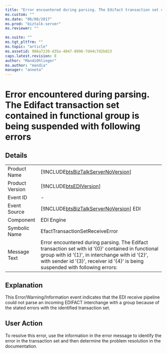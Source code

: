 ```yaml
---
title: "Error encountered during parsing. The Edifact transaction set contained in functional group is being suspended with following errors | Microsoft Docs"
ms.custom: ""
ms.date: "06/08/2017"
ms.prod: "biztalk-server"
ms.reviewer: ""

ms.suite: ""
ms.tgt_pltfrm: ""
ms.topic: "article"
ms.assetid: 986a7220-d35a-4047-8996-7d44c7d2b823
caps.latest.revision: 8
author: "MandiOhlinger"
ms.author: "mandia"
manager: "anneta"
---
```

# Error encountered during parsing. The Edifact transaction set contained in functional group is being suspended with following errors
## Details  
  
|                 |                                                                                                                                                                                                                                          |
|-----------------|------------------------------------------------------------------------------------------------------------------------------------------------------------------------------------------------------------------------------------------|
|  Product Name   |                                                                            [!INCLUDE[btsBizTalkServerNoVersion](../includes/btsbiztalkservernoversion-md.md)]                                                                            |
| Product Version |                                                                                        [!INCLUDE[btsEDIVersion](../includes/btsediversion-md.md)]                                                                                        |
|    Event ID     |                                                                                                                    -                                                                                                                     |
|  Event Source   |                                                                          [!INCLUDE[btsBizTalkServerNoVersion](../includes/btsbiztalkservernoversion-md.md)] EDI                                                                          |
|    Component    |                                                                                                                EDI Engine                                                                                                                |
|  Symbolic Name  |                                                                                                     EfactTransactionSetReceiveError                                                                                                      |
|  Message Text   | Error encountered during parsing. The Edifact transaction set with id '{0}' contained in functional group with id '{1}', in interchange with id '{2}', with sender id '{3}', receiver id '{4}' is being suspended with following errors: |
  
## Explanation  
 This Error/Warning/Information event indicates that the EDI receive pipeline could not parse an incoming EDIFACT interchange with a group because of the stated errors with the identified transaction set.  
  
## User Action  
 To resolve this error, use the information in the error message to identify the error in the transaction set and then determine the problem resolution in the documentation.